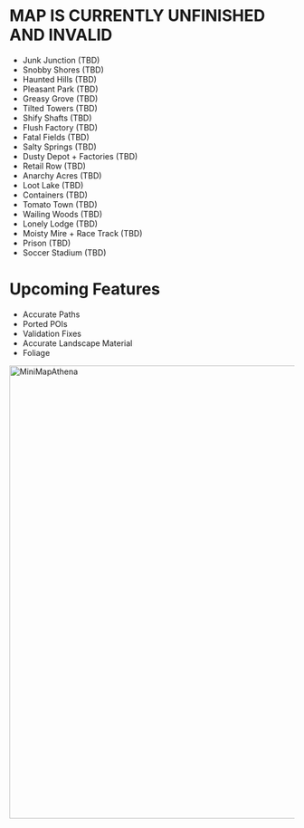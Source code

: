 # MAP IS CURRENTLY UNFINISHED AND INVALID
- Junk Junction (TBD)
- Snobby Shores (TBD)
- Haunted Hills (TBD)
- Pleasant Park (TBD)
- Greasy Grove (TBD)
- Tilted Towers (TBD)
- Shify Shafts (TBD)
- Flush Factory (TBD)
- Fatal Fields (TBD)
- Salty Springs (TBD)
- Dusty Depot + Factories (TBD)
- Retail Row (TBD)
- Anarchy Acres (TBD)
- Loot Lake (TBD)
- Containers (TBD)
- Tomato Town (TBD)
- Wailing Woods (TBD)
- Lonely Lodge (TBD)
- Moisty Mire + Race Track (TBD)
- Prison (TBD)
- Soccer Stadium (TBD)

# Upcoming Features
- Accurate Paths
- Ported POIs
- Validation Fixes
- Accurate Landscape Material
- Foliage

<img width="800" height="800" alt="MiniMapAthena" src="https://github.com/user-attachments/assets/6e94eceb-1145-47e4-a161-597dd2cc61df" />
